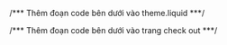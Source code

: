 /*** Thêm đoạn code bên dưới vào theme.liquid ***/
<!-- Global site tag (gtag.js) - Google Ads: 787609991 -->
<script async src="https://www.googletagmanager.com/gtag/js?id=AW-787609991"></script>
<script>
  window.dataLayer = window.dataLayer || [];
  function gtag(){dataLayer.push(arguments);}
  gtag('js', new Date());

  gtag('config', 'AW-123456789');
</script>

<script>
  
{% if template contains 'product' %}
gtag('event', 'view_item', {
      'value': {{ product.price }},
      'items' : [{
        'id': '{{ product.id }}',
        'google_business_vertical': 'retail'
      }]
    });
{% endif %}	
{% if template contains 'cart' %}
			gtag('event', 'add_to_cart', {
				'value': {{ cart.total_price}},
				'items' :[
          {% if cart.item_count == 1%}
            {%for item in cart.items%}{'id':'{{item.product.id}}','google_business_vertical':'retail'}{%endfor%}
          ]
          {% else %}
           {%for item in cart.items%}{'id':'{{item.product.id}}','google_business_vertical':'retail'}{%if forloop.last%}{%else%},{%endif%}{%endfor%}]{% endif %}
			});																																														
{% endif %}
</script>

/*** Thêm đoạn code bên dưới vào trang check out ***/
<!-- Global site tag (gtag.js) - Google Ads: 787609991 -->
<script async src="https://www.googletagmanager.com/gtag/js?id=AW-787609991"></script>
<script>
  window.dataLayer = window.dataLayer || [];
  function gtag(){dataLayer.push(arguments);}
  gtag('js', new Date());

  gtag('config', 'AW-123456789');
</script>
<script>
gtag('event', 'purchase', {
	'value': {{total_price}},
	'items' : [
				{% if line_items.size == 1%}
					{%for item in line_items%}{'id':'{{item.product.id}}','google_business_vertical':'retail'}{%endfor%}
				]
				{% else %}
				 {%for item in line_items%}{'id':'{{item.product.id}}','google_business_vertical':'retail'}{%if forloop.last%}{%else%},{%endif%}{%endfor%} ]{% endif %}
				
});
</script>

